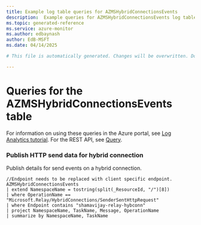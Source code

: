 ```yaml
---
title: Example log table queries for AZMSHybridConnectionsEvents
description:  Example queries for AZMSHybridConnectionsEvents log table
ms.topic: generated-reference
ms.service: azure-monitor
ms.author: edbaynash
author: EdB-MSFT
ms.date: 04/14/2025

# This file is automatically generated. Changes will be overwritten. Do not change this file directly. 

---
```


# Queries for the AZMSHybridConnectionsEvents table

For information on using these queries in the Azure portal, see [Log Analytics tutorial](/azure/azure-monitor/logs/log-analytics-tutorial). For the REST API, see [Query](/rest/api/loganalytics/query).


### Publish HTTP send data for hybrid connection  


Publish details for send events on a hybrid connection.  

```query
//Endpoint needs to be replaced with client specific endpoint.
AZMSHybridConnectionsEvents
| extend NamespaceName = tostring(split(_ResourceId, "/")[8])
| where OperationName == "Microsoft.Relay/HybridConnections/SenderSentHttpRequest"
| where Endpoint contains "shamavijay-relay-hybconn"
| project NamespaceName, TaskName, Message, OperationName
| summarize by NamespaceName, TaskName
```

